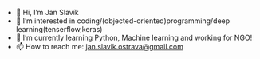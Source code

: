 - 👋 Hi, I’m Jan Slavík
- 👀 I’m interested in coding/(objected-oriented)programming/deep learning(tenserflow,keras)
- 🌱 I’m currently learning Python, Machine learning and working for NGO!
- 📫 How to reach me: jan.slavik.ostrava@gmail.com
